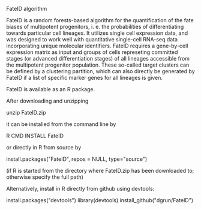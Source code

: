 FateID algorithm

FateID is a random forests-based algorithm for the quantification of the fate biases of multipotent progenitors, i. e. the probabilities of differentiating towards particular cell lineages. It utilizes single cell expression data, and was designed to work well with quantitative single-cell RNA-seq data incorporating unique molecular identifiers. FateID requires a gene-by-cell expression matrix as input and groups of cells represeting committed stages (or advanced differentiation stages) of all lineages accessible from the multipotent progenitor population. These so-called target clusters can be defined by a clustering partition, which can also directly be generated by FateID if a list of specific marker genes for all lineages is given.


FateID is available as an R package. 

After downloading and unzipping

unzip FateID.zip 

it can be installed from the command line by

R CMD INSTALL FateID

or directly in R from source by

install.packages("FateID", repos = NULL, type="source")

(if R is started from the directory where FateID.zip has been downloaded to; otherwise specify the full path)


Alternatively, install in R directly from github using devtools:

install.packages("devtools")
library(devtools)
install_github("dgrun/FateID")


